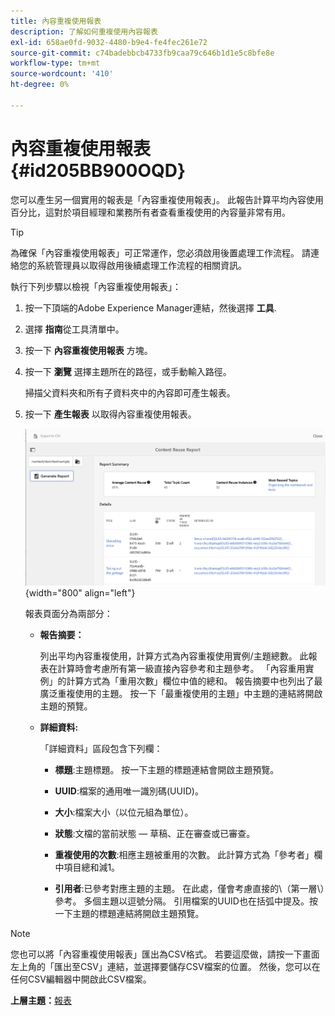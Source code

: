 ```yaml
---
title: 內容重複使用報表
description: 了解如何重複使用內容報表
exl-id: 658ae0fd-9032-4480-b9e4-fe4fec261e72
source-git-commit: c74badebbcb4733fb9caa79c646b1d1e5c8bfe8e
workflow-type: tm+mt
source-wordcount: '410'
ht-degree: 0%

---
```


# 內容重複使用報表 {#id205BB900OQD}

您可以產生另一個實用的報表是「內容重複使用報表」。 此報告計算平均內容使用百分比，這對於項目經理和業務所有者查看重複使用的內容量非常有用。

>[!TIP]
>
> 為確保「內容重複使用報表」可正常運作，您必須啟用後置處理工作流程。 請連絡您的系統管理員以取得啟用後續處理工作流程的相關資訊。

執行下列步驟以檢視「內容重複使用報表」：

1. 按一下頂端的Adobe Experience Manager連結，然後選擇 **工具**.

1. 選擇 **指南**&#x200B;從工具清單中。

1. 按一下 **內容重複使用報表** 方塊。

1. 按一下 **瀏覽** 選擇主題所在的路徑，或手動輸入路徑。

   掃描父資料夾和所有子資料夾中的內容即可產生報表。

1. 按一下 **產生報表** 以取得內容重複使用報表。

   ![](images/content-reuse-uuid.png){width="800" align="left"}

   報表頁面分為兩部分：

   - **報告摘要：**

      列出平均內容重複使用，計算方式為內容重複使用實例/主題總數。 此報表在計算時會考慮所有第一級直接內容參考和主題參考。 「內容重用實例」的計算方式為「重用次數」欄位中值的總和。 報告摘要中也列出了最廣泛重複使用的主題。 按一下「最重複使用的主題」中主題的連結將開啟主題的預覽。

   - **詳細資料:**

      「詳細資料」區段包含下列欄：

      - **標題**:主題標題。 按一下主題的標題連結會開啟主題預覽。

      - **UUID**:檔案的通用唯一識別碼\(UUID\)。

      - **大小**:檔案大小（以位元組為單位）。

      - **狀態**:文檔的當前狀態 — 草稿、正在審查或已審查。

      - **重複使用的次數**:相應主題被重用的次數。 此計算方式為「參考者」欄中項目總和減1。

      - **引用者**:已參考對應主題的主題。 在此處，僅會考慮直接的\（第一層\）參考。 多個主題以逗號分隔。 引用檔案的UUID也在括弧中提及。按一下主題的標題連結將開啟主題預覽。


>[!NOTE]
>
> 您也可以將「內容重複使用報表」匯出為CSV格式。 若要這麼做，請按一下畫面左上角的「匯出至CSV」連結，並選擇要儲存CSV檔案的位置。 然後，您可以在任何CSV編輯器中開啟此CSV檔案。

**上層主題：**[&#x200B;報表](reports-intro.md)
